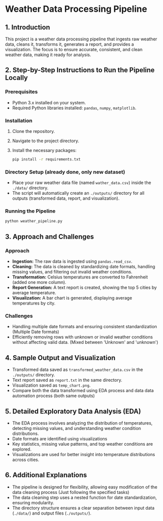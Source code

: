# Weather Data Processing Pipeline

## 1. Introduction

This project is a weather data processing pipeline that ingests raw weather data, cleans it, transforms it, generates a report, and provides a visualization. The focus is to ensure accurate, consistent, and clean weather data, making it ready for analysis.

## 2. Step-by-Step Instructions to Run the Pipeline Locally

### Prerequisites

* Python 3.x installed on your system.
* Required Python libraries installed: `pandas`, `numpy`, `matplotlib`.

### Installation

1. Clone the repository.
2. Navigate to the project directory.
3. Install the necessary packages:

   ```bash
   pip install -r requirements.txt
   ```

### Directory Setup (already done, only new dataset)

* Place your raw weather data file (named `wather_data.csv`) inside the `./data/` directory.
* The script will automatically create an `./outputs/` directory for all outputs (transformed data, report, and visualization).

### Running the Pipeline

```bash
python weather_pipeline.py
```

## 3. Approach and Challenges

### Approach

* **Ingestion:** The raw data is ingested using `pandas.read_csv`.
* **Cleaning:** The data is cleaned by standardizing date formats, handling missing values, and filtering out invalid weather conditions.
* **Transformation:** Celsius temperatures are converted to Fahrenheit (added one more column).
* **Report Generation:** A text report is created, showing the top 5 cities by average temperature.
* **Visualization:** A bar chart is generated, displaying average temperatures by city.

### Challenges

* Handling multiple date formats and ensuring consistent standardization (Multiple Date formats)
* Efficiently removing rows with unknown or invalid weather conditions without affecting valid data. (Mixed between 'Unknown' and 'unknown')

## 4. Sample Output and Visualization

* Transformed data saved as `transformed_weather_data.csv` in the `./outputs/` directory.
* Text report saved as `report.txt` in the same directory.
* Visualization saved as `temp_chart.png`.
* Compare both the data transformed using EDA process and data data automation process (both same outputs)
## 5. Detailed Exploratory Data Analysis (EDA)

* The EDA process involves analyzing the distribution of temperatures, detecting missing values, and understanding weather condition distributions.
* Date formats are identified using visualizations
* Key statistics, missing value patterns, and top weather conditions are explored.
* Visualizations are used for better insight into temperature distributions across cities.

## 6. Additional Explanations

* The pipeline is designed for flexibility, allowing easy modification of the data cleaning process (Just following the specified tasks)
* The data cleaning step uses a nested function for date standardization, ensuring modularity.
* The directory structure ensures a clear separation between input data (`./data/`) and output files (`./outputs/`).
